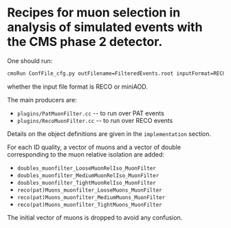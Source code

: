 Recipes for muon selection in analysis of simulated events with the CMS phase 2 detector.
=========================

One should run:
```bash
cmsRun ConfFile_cfg.py outFilename=FilteredEvents.root inputFormat=RECO/PAT
```

whether the input file format is RECO or miniAOD.

The main producers are:
   * `plugins/PatMuonFilter.cc` -- to run over PAT events 
   * `plugins/RecoMuonFilter.cc` -- to run over RECO events 

Details on the object definitions are given in the `implementation` section.

For each ID quality, a vector of muons and a vector of double corresponding to the muon relative isolation are added: 
   * `doubles_muonfilter_LooseMuonRelIso_MuonFilter`
   * `doubles_muonfilter_MediumMuonRelIso_MuonFilter`
   * `doubles_muonfilter_TightMuonRelIso_MuonFilter`
   * `reco(pat)Muons_muonfilter_LooseMuons_MuonFilter`
   * `reco(pat)Muons_muonfilter_MediumMuons_MuonFilter`
   * `reco(pat)Muons_muonfilter_TightMuons_MuonFilter`

The initial vector of muons is dropped to avoid any confusion.

